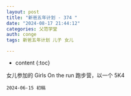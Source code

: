 ```yaml
---
layout: post
title: "新爸五年计划 - 374 "
date: "2024-08-17 21:44:12"
categories: 父范学堂
auth: conge
tags: 新爸五年计划 儿子 女儿

---
```

* content
{:toc}

女儿参加的 Girls On the run 跑步营，以一个 5K4

 



```
2024-06-15 初稿 
```

